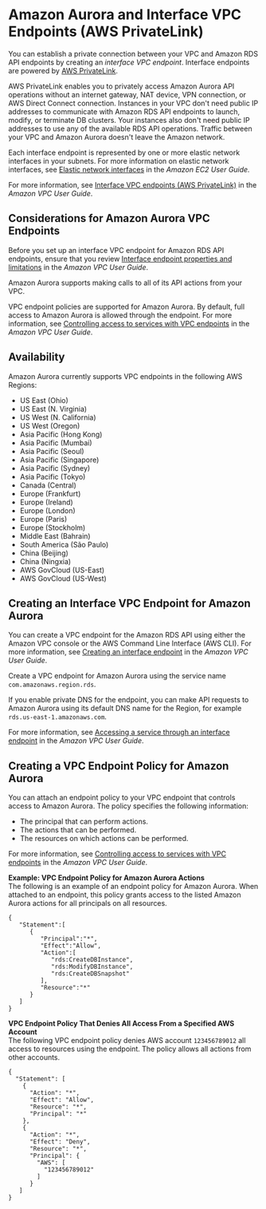 # Amazon Aurora and Interface VPC Endpoints \(AWS PrivateLink\)<a name="vpc-interface-endpoints"></a>

You can establish a private connection between your VPC and Amazon RDS API endpoints by creating an *interface VPC endpoint*\. Interface endpoints are powered by [AWS PrivateLink](http://aws.amazon.com/privatelink)\. 

AWS PrivateLink enables you to privately access Amazon Aurora API operations without an internet gateway, NAT device, VPN connection, or AWS Direct Connect connection\. Instances in your VPC don't need public IP addresses to communicate with Amazon RDS API endpoints to launch, modify, or terminate DB clusters\. Your instances also don't need public IP addresses to use any of the available RDS API operations\. Traffic between your VPC and Amazon Aurora doesn't leave the Amazon network\. 

Each interface endpoint is represented by one or more elastic network interfaces in your subnets\. For more information on elastic network interfaces, see [Elastic network interfaces](https://docs.aws.amazon.com/AWSEC2/latest/UserGuide/using-eni.html) in the *Amazon EC2 User Guide\.* 

For more information, see [Interface VPC endpoints \(AWS PrivateLink\)](https://docs.aws.amazon.com/vpc/latest/userguide/vpce-interface.html) in the *Amazon VPC User Guide*\. 

## Considerations for Amazon Aurora VPC Endpoints<a name="vpc-endpoint-considerations"></a>

Before you set up an interface VPC endpoint for Amazon RDS API endpoints, ensure that you review [Interface endpoint properties and limitations](https://docs.aws.amazon.com/vpc/latest/userguide/vpce-interface.html#vpce-interface-limitations) in the *Amazon VPC User Guide*\. 

Amazon Aurora supports making calls to all of its API actions from your VPC\.

VPC endpoint policies are supported for Amazon Aurora\. By default, full access to Amazon Aurora is allowed through the endpoint\. For more information, see [Controlling access to services with VPC endpoints](https://docs.aws.amazon.com/vpc/latest/userguide/vpc-endpoints-access.html) in the *Amazon VPC User Guide*\.

## Availability<a name="rds-and-vpc-interface-endpoints-availability"></a>

Amazon Aurora currently supports VPC endpoints in the following AWS Regions:
+ US East \(Ohio\)
+ US East \(N\. Virginia\)
+ US West \(N\. California\)
+ US West \(Oregon\)
+ Asia Pacific \(Hong Kong\)
+ Asia Pacific \(Mumbai\)
+ Asia Pacific \(Seoul\)
+ Asia Pacific \(Singapore\)
+ Asia Pacific \(Sydney\)
+ Asia Pacific \(Tokyo\)
+ Canada \(Central\)
+ Europe \(Frankfurt\)
+ Europe \(Ireland\)
+ Europe \(London\)
+ Europe \(Paris\)
+ Europe \(Stockholm\)
+ Middle East \(Bahrain\)
+ South America \(São Paulo\)
+ China \(Beijing\)
+ China \(Ningxia\)
+ AWS GovCloud \(US\-East\)
+ AWS GovCloud \(US\-West\)

## Creating an Interface VPC Endpoint for Amazon Aurora<a name="vpc-endpoint-create"></a>

You can create a VPC endpoint for the Amazon RDS API using either the Amazon VPC console or the AWS Command Line Interface \(AWS CLI\)\. For more information, see [Creating an interface endpoint](https://docs.aws.amazon.com/vpc/latest/userguide/vpce-interface.html#create-interface-endpoint) in the *Amazon VPC User Guide*\.

Create a VPC endpoint for Amazon Aurora using the service name `com.amazonaws.region.rds`\.

If you enable private DNS for the endpoint, you can make API requests to Amazon Aurora using its default DNS name for the Region, for example `rds.us-east-1.amazonaws.com`\.

For more information, see [Accessing a service through an interface endpoint](https://docs.aws.amazon.com/vpc/latest/userguide/vpce-interface.html#access-service-though-endpoint) in the *Amazon VPC User Guide*\.

## Creating a VPC Endpoint Policy for Amazon Aurora<a name="vpc-endpoint-policy"></a>

You can attach an endpoint policy to your VPC endpoint that controls access to Amazon Aurora\. The policy specifies the following information:
+ The principal that can perform actions\.
+ The actions that can be performed\.
+ The resources on which actions can be performed\.

For more information, see [Controlling access to services with VPC endpoints](https://docs.aws.amazon.com/vpc/latest/userguide/vpc-endpoints-access.html) in the *Amazon VPC User Guide*\. 

**Example: VPC Endpoint Policy for Amazon Aurora Actions**  
The following is an example of an endpoint policy for Amazon Aurora\. When attached to an endpoint, this policy grants access to the listed Amazon Aurora actions for all principals on all resources\.

```
{
   "Statement":[
      {
         "Principal":"*",
         "Effect":"Allow",
         "Action":[
            "rds:CreateDBInstance",
            "rds:ModifyDBInstance",
            "rds:CreateDBSnapshot"
         ],
         "Resource":"*"
      }
   ]
}
```

**VPC Endpoint Policy That Denies All Access From a Specified AWS Account**  
The following VPC endpoint policy denies AWS account `123456789012` all access to resources using the endpoint\. The policy allows all actions from other accounts\.

```
{
  "Statement": [
    {
      "Action": "*",
      "Effect": "Allow",
      "Resource": "*",
      "Principal": "*"
    },
    {
      "Action": "*",
      "Effect": "Deny",
      "Resource": "*",
      "Principal": {
        "AWS": [
          "123456789012"
        ]
      }
   ]
}
```
